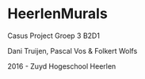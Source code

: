 # HeerlenMurals
Casus Project Groep 3 B2D1

Dani Truijen, Pascal Vos & Folkert Wolfs

2016 - Zuyd Hogeschool Heerlen
